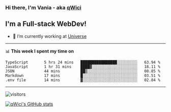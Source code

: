 ### Hi there, I'm Vania - aka [qWici][website]

## I'm a Full-stack WebDev!
- 🔭 I’m currently working at [Universe][universe]

---

📊 **This week I spent my time on**
<!--START_SECTION:waka-->

```text
TypeScript       5 hrs 24 mins   ████████████████░░░░░░░░░   63.94 %
JavaScript       1 hr 31 mins    ████▓░░░░░░░░░░░░░░░░░░░░   18.11 %
JSON             44 mins         ██▒░░░░░░░░░░░░░░░░░░░░░░   08.85 %
Markdown         17 mins         █░░░░░░░░░░░░░░░░░░░░░░░░   03.51 %
.env file        14 mins         ▓░░░░░░░░░░░░░░░░░░░░░░░░   02.84 %
```

<!--END_SECTION:waka-->

---

![visitors](https://visitor-badge.glitch.me/badge?page_id=qWici)


[![qWici's GitHub stats](https://github-readme-stats.vercel.app/api?username=qWici)](https://github.com/qWici/github-readme-stats)

[website]: https://devkucher.com
[twitter]: https://twitter.com/KucherDev
[linkedin]: https://www.linkedin.com/in/ivankucher
[universe]: https://universeapps.limited
